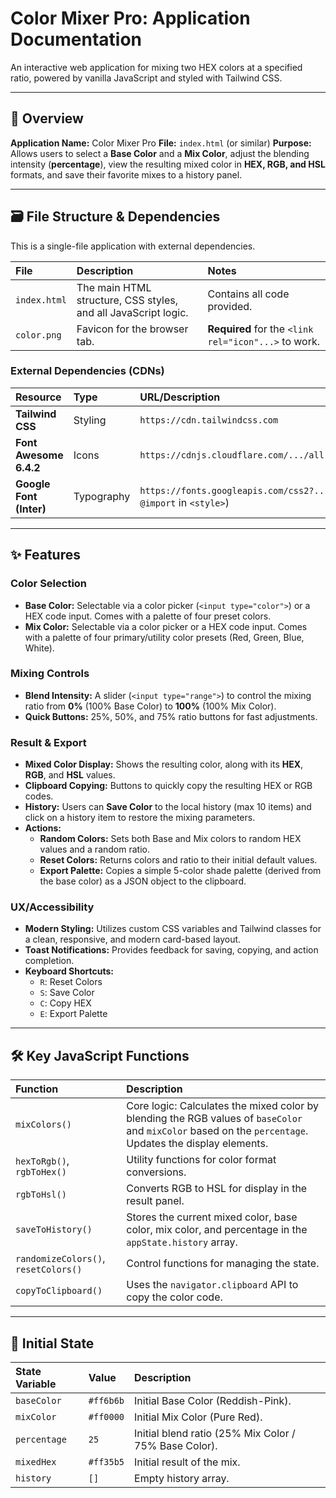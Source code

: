 # Color Mixer Pro: Application Documentation

An interactive web application for mixing two HEX colors at a specified ratio, powered by vanilla JavaScript and styled with Tailwind CSS.

---

## 🚀 Overview

**Application Name:** Color Mixer Pro
**File:** `index.html` (or similar)
**Purpose:** Allows users to select a **Base Color** and a **Mix Color**, adjust the blending intensity (**percentage**), view the resulting mixed color in **HEX, RGB, and HSL** formats, and save their favorite mixes to a history panel.

---

## 🗃️ File Structure & Dependencies

This is a single-file application with external dependencies.

| File | Description | Notes |
| :--- | :--- | :--- |
| `index.html` | The main HTML structure, CSS styles, and all JavaScript logic. | Contains all code provided. |
| `color.png` | Favicon for the browser tab. | **Required** for the `<link rel="icon"...>` to work. |

### External Dependencies (CDNs)

| Resource | Type | URL/Description |
| :--- | :--- | :--- |
| **Tailwind CSS** | Styling | `https://cdn.tailwindcss.com` |
| **Font Awesome 6.4.2** | Icons | `https://cdnjs.cloudflare.com/.../all.min.css` |
| **Google Font (Inter)**| Typography | `https://fonts.googleapis.com/css2?...` (via `@import` in `<style>`) |

---

## ✨ Features

### Color Selection
* **Base Color:** Selectable via a color picker (`<input type="color">`) or a HEX code input. Comes with a palette of four preset colors.
* **Mix Color:** Selectable via a color picker or a HEX code input. Comes with a palette of four primary/utility color presets (Red, Green, Blue, White).

### Mixing Controls
* **Blend Intensity:** A slider (`<input type="range">`) to control the mixing ratio from **0%** (100% Base Color) to **100%** (100% Mix Color).
* **Quick Buttons:** 25%, 50%, and 75% ratio buttons for fast adjustments.

### Result & Export
* **Mixed Color Display:** Shows the resulting color, along with its **HEX**, **RGB**, and **HSL** values.
* **Clipboard Copying:** Buttons to quickly copy the resulting HEX or RGB codes.
* **History:** Users can **Save Color** to the local history (max 10 items) and click on a history item to restore the mixing parameters.
* **Actions:**
    * **Random Colors:** Sets both Base and Mix colors to random HEX values and a random ratio.
    * **Reset Colors:** Returns colors and ratio to their initial default values.
    * **Export Palette:** Copies a simple 5-color shade palette (derived from the base color) as a JSON object to the clipboard.

### UX/Accessibility
* **Modern Styling:** Utilizes custom CSS variables and Tailwind classes for a clean, responsive, and modern card-based layout.
* **Toast Notifications:** Provides feedback for saving, copying, and action completion.
* **Keyboard Shortcuts:**
    * `R`: Reset Colors
    * `S`: Save Color
    * `C`: Copy HEX
    * `E`: Export Palette

---

## 🛠️ Key JavaScript Functions

| Function | Description |
| :--- | :--- |
| `mixColors()` | Core logic: Calculates the mixed color by blending the RGB values of `baseColor` and `mixColor` based on the `percentage`. Updates the display elements. |
| `hexToRgb()`, `rgbToHex()` | Utility functions for color format conversions. |
| `rgbToHsl()` | Converts RGB to HSL for display in the result panel. |
| `saveToHistory()` | Stores the current mixed color, base color, mix color, and percentage in the `appState.history` array. |
| `randomizeColors()`, `resetColors()` | Control functions for managing the state. |
| `copyToClipboard()` | Uses the `navigator.clipboard` API to copy the color code. |

---

## 📝 Initial State

| State Variable | Value | Description |
| :--- | :--- | :--- |
| `baseColor` | `#ff6b6b` | Initial Base Color (Reddish-Pink). |
| `mixColor` | `#ff0000` | Initial Mix Color (Pure Red). |
| `percentage` | `25` | Initial blend ratio (25% Mix Color / 75% Base Color). |
| `mixedHex` | `#ff35b5` | Initial result of the mix. |
| `history` | `[]` | Empty history array. |
